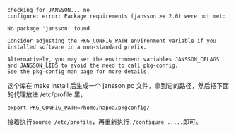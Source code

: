 ```shell
checking for JANSSON... no
configure: error: Package requirements (jansson >= 2.0) were not met:

No package 'jansson' found

Consider adjusting the PKG_CONFIG_PATH environment variable if you
installed software in a non-standard prefix.

Alternatively, you may set the environment variables JANSSON_CFLAGS
and JANSSON_LIBS to avoid the need to call pkg-config.
See the pkg-config man page for more details.
```

这个库在 make install 后生成一个 jansson.pc 文件，拿到它的路径，然后把下面的代理放进 /etc/profile 里，

```
export PKG_CONFIG_PATH=/home/hapoa/pkgconfig/
```

接着执行`source /etc/profile`，再重新执行`./configure .....`即可。